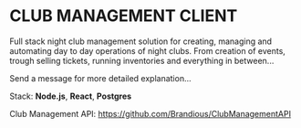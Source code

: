 # CLUB MANAGEMENT CLIENT

Full stack night club management solution for creating, managing and automating day to day operations of night clubs. From creation of events, trough selling tickets, running inventories and everything in between... 

Send a message for more detailed explanation...

Stack: **Node.js**, **React**, **Postgres**


Club Management API: https://github.com/Brandious/ClubManagementAPI